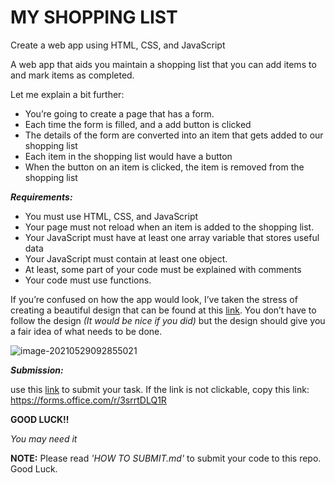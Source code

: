 # MY SHOPPING LIST

Create a web app using HTML, CSS, and JavaScript 

A web app that aids you maintain a shopping list that you can add items to and mark items as completed. 

Let me explain a bit further: 

- You’re going to create a page that has a form.
- Each time the form is filled, and a add button is clicked 
- The details of the form are converted into an item that gets added to our shopping list 
- Each item in the shopping list would have a button 
- When the button on an item is clicked, the item is removed from the shopping list 

 

***Requirements:***

- You must use HTML, CSS, and JavaScript 
- Your page must not reload when an item is added to the shopping list. 
- Your JavaScript must have at least one array variable that stores useful data 
- Your JavaScript must contain at least one object. 
- At least, some part of your code must be explained with comments 
- Your code must use functions. 

 

If you’re confused on how the app would look, I’ve taken the stress of creating a beautiful design that can be found at this [link](https://www.figma.com/file/AmXexOs7MdFilk8SOEA2Fe/Untitled?node-id=1%3A2). You don’t have to follow the design *(It would be nice if you did)* but the design should give you a fair idea of what needs to be done. 

![image-20210529092855021](C:\Users\SPYCAT-PC\AppData\Roaming\Typora\typora-user-images\image-20210529092855021.png)





***Submission:***

use this [link](https://forms.office.com/r/3srrtDLQ1R) to submit your task. If the link is not clickable, copy this link: https://forms.office.com/r/3srrtDLQ1R

**GOOD LUCK!!** 

*You may need it* 

 



**NOTE:** Please read *'HOW TO SUBMIT.md'* to submit your code to this repo. Good Luck.
